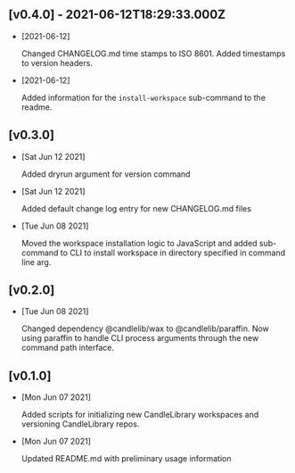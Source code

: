 ## [v0.4.0] - 2021-06-12T18:29:33.000Z 

- [2021-06-12]

    Changed CHANGELOG.md time stamps to ISO 8601. Added timestamps to version headers.

- [2021-06-12]

    Added information for the `install-workspace` sub-command to the readme.

## [v0.3.0] 

- [Sat Jun 12 2021]

    Added dryrun argument for version command

- [Sat Jun 12 2021]

    Added default change log entry for new CHANGELOG.md files

- [Tue Jun 08 2021]

    Moved the workspace installation logic to JavaScript and added sub-command to CLI to install workspace in directory specified in command line arg.

## [v0.2.0] 

- [Tue Jun 08 2021]

    Changed dependency @candlelib/wax to @candlelib/paraffin. Now using paraffin to handle CLI process arguments through the new command path interface.

## [v0.1.0] 

- [Mon Jun 07 2021]

    Added scripts for initializing new CandleLibrary workspaces and versioning CandleLibrary repos.

- [Mon Jun 07 2021]

    Updated README.md with preliminary usage information

